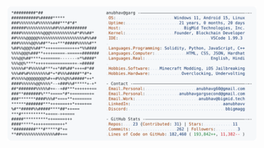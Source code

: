 <a href="https://github.com/aanubhavv/aanubhavv">
  <picture>
    <source media="(prefers-color-scheme: dark)" srcset="https://raw.githubusercontent.com/aanubhavv/aanubhavv/main/dark_mode.svg">
    <img alt="Anubhav Garg's GitHub Profile README" src="https://raw.githubusercontent.com/aanubhavv/aanubhavv/main/light_mode.svg">
  </picture>
</a>
